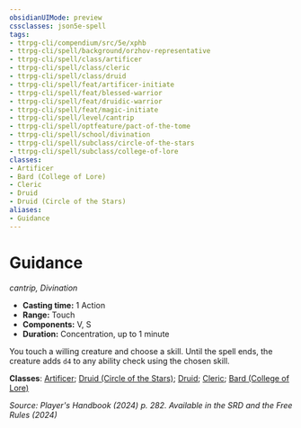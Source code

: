 ```yaml
---
obsidianUIMode: preview
cssclasses: json5e-spell
tags:
- ttrpg-cli/compendium/src/5e/xphb
- ttrpg-cli/spell/background/orzhov-representative
- ttrpg-cli/spell/class/artificer
- ttrpg-cli/spell/class/cleric
- ttrpg-cli/spell/class/druid
- ttrpg-cli/spell/feat/artificer-initiate
- ttrpg-cli/spell/feat/blessed-warrior
- ttrpg-cli/spell/feat/druidic-warrior
- ttrpg-cli/spell/feat/magic-initiate
- ttrpg-cli/spell/level/cantrip
- ttrpg-cli/spell/optfeature/pact-of-the-tome
- ttrpg-cli/spell/school/divination
- ttrpg-cli/spell/subclass/circle-of-the-stars
- ttrpg-cli/spell/subclass/college-of-lore
classes:
- Artificer
- Bard (College of Lore)
- Cleric
- Druid
- Druid (Circle of the Stars)
aliases:
- Guidance
---
```

# Guidance
*cantrip, Divination*  


- **Casting time:** 1 Action
- **Range:** Touch
- **Components:** V, S
- **Duration:** Concentration, up to 1 minute

You touch a willing creature and choose a skill. Until the spell ends, the creature adds `d4` to any ability check using the chosen skill.

**Classes**: [Artificer](Інструменти%20ДМ/CLI/lists/list-spells-classes-artificer.md); [Druid (Circle of the Stars)](Інструменти%20ДМ/CLI/lists/list-spells-classes-circle-of-the-stars-xphb.md "subclass=XPHB;class=XPHB"); [Druid](Інструменти%20ДМ/CLI/lists/list-spells-classes-druid.md); [Cleric](Інструменти%20ДМ/CLI/lists/list-spells-classes-cleric.md); [Bard (College of Lore)](Інструменти%20ДМ/CLI/lists/list-spells-classes-college-of-lore-xphb.md "subclass=XPHB;class=XPHB")

*Source: Player's Handbook (2024) p. 282. Available in the <span title='Systems Reference Document (5.2)'>SRD</span> and the Free Rules (2024)*